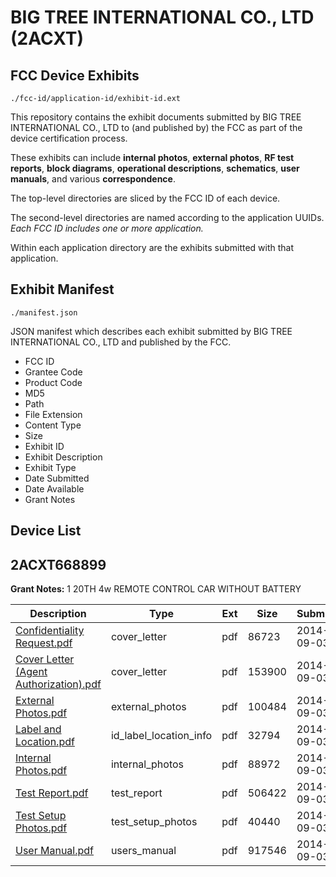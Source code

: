 # BIG TREE INTERNATIONAL CO., LTD (2ACXT)
## FCC Device Exhibits

```
./fcc-id/application-id/exhibit-id.ext
```

This repository contains the exhibit documents submitted by BIG TREE INTERNATIONAL CO., LTD to (and published by) the FCC as part of the device certification process.

These exhibits can include **internal photos**, **external photos**, **RF test reports**, **block diagrams**, **operational descriptions**, **schematics**, **user manuals**, and various **correspondence**.

The top-level directories are sliced by the FCC ID of each device.

The second-level directories are named according to the application UUIDs. *Each FCC ID includes one or more application.*

Within each application directory are the exhibits submitted with that application. 

## Exhibit Manifest

```
./manifest.json
```

JSON manifest which describes each exhibit submitted by BIG TREE INTERNATIONAL CO., LTD and published by the FCC.

- FCC ID
- Grantee Code
- Product Code
- MD5
- Path
- File Extension
- Content Type
- Size
- Exhibit ID
- Exhibit Description
- Exhibit Type
- Date Submitted
- Date Available
- Grant Notes

## Device List
## 2ACXT668899
**Grant Notes:** 1 20TH 4w REMOTE CONTROL CAR WITHOUT BATTERY

| Description | Type | Ext | Size | Submitted | Available |
| ----------- | ---- | --- | ---- | --------- | --------- |
| [Confidentiality Request.pdf](2ACXT668899/028267bc068650bdc3502fc9f8d00943/2376558.pdf) | cover_letter | pdf | 86723 | 2014-09-03 | 2014-09-03 |
| [Cover Letter (Agent Authorization).pdf](2ACXT668899/028267bc068650bdc3502fc9f8d00943/2376559.pdf) | cover_letter | pdf | 153900 | 2014-09-03 | 2014-09-03 |
| [External Photos.pdf](2ACXT668899/028267bc068650bdc3502fc9f8d00943/2376550.pdf) | external_photos | pdf | 100484 | 2014-09-03 | 2014-09-03 |
| [Label and Location.pdf](2ACXT668899/028267bc068650bdc3502fc9f8d00943/2376551.pdf) | id_label_location_info | pdf | 32794 | 2014-09-03 | 2014-09-03 |
| [Internal Photos.pdf](2ACXT668899/028267bc068650bdc3502fc9f8d00943/2376552.pdf) | internal_photos | pdf | 88972 | 2014-09-03 | 2014-09-03 |
| [Test Report.pdf](2ACXT668899/028267bc068650bdc3502fc9f8d00943/2376555.pdf) | test_report | pdf | 506422 | 2014-09-03 | 2014-09-03 |
| [Test Setup Photos.pdf](2ACXT668899/028267bc068650bdc3502fc9f8d00943/2376556.pdf) | test_setup_photos | pdf | 40440 | 2014-09-03 | 2014-09-03 |
| [User Manual.pdf](2ACXT668899/028267bc068650bdc3502fc9f8d00943/2376557.pdf) | users_manual | pdf | 917546 | 2014-09-03 | 2014-09-03 |
